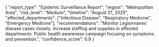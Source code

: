 {
  "report_type": "Epidemic Surveillance Report",
  "region": "Metropolitan Area",
  "risk_level": "Medium",
  "timeline": "August 21, 2025",
  "affected_departments": ["Infectious Disease", "Respiratory Medicine", "Emergency Medicine"],
  "recommendations": "Monitor Legionnaires' disease cases closely. Increase staffing and supplies in affected departments. Public health awareness campaign focusing on symptoms and prevention.",
  "confidence_score": 0.9
}